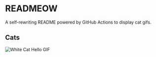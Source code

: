 # READMEOW

A self-rewriting README powered by GitHub Actions to display cat gifs.

## Cats

![White Cat Hello GIF](https://media2.giphy.com/media/v1.Y2lkPTlhY2QwMmRhNXdta3k1emZyYW5wZnVzNGs4bzQyc2tlNjhnbWRkNXRjOWU4b2xtNyZlcD12MV9naWZzX3NlYXJjaCZjdD1n/vFKqnCdLPNOKc/200.gif)
